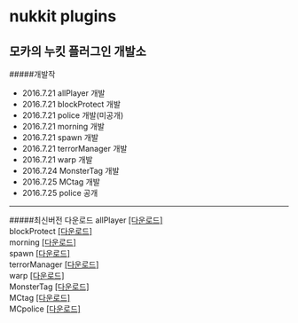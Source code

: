 nukkit plugins
===============
모카의 누킷 플러그인 개발소
---------------
#####개발작
+ 2016.7.21 allPlayer 개발
+ 2016.7.21 blockProtect 개발
+ 2016.7.21 police 개발(미공개)
+ 2016.7.21 morning 개발
+ 2016.7.21 spawn 개발
+ 2016.7.21 terrorManager 개발
+ 2016.7.21 warp 개발
+ 2016.7.24 MonsterTag 개발
+ 2016.7.25 MCtag 개발
+ 2016.7.25 police 공개

---------------
#####최신버전 다운로드
allPlayer [[다운로드]](https://github.com/moca127/nukkit_plugins/raw/master/MCallPlayer/SNAPSHOT/MCallPlayer-1.0-SNAPSHOT.jar)<br>
blockProtect [[다운로드]](https://github.com/moca127/nukkit_plugins/raw/master/MCblockProtect/SNAPSHOT/MCblockProtect-1.0-SNAPSHOT.jar)<br>
morning [[다운로드]](https://github.com/moca127/nukkit_plugins/raw/master/MCmorning/SNAPSHOT/MCmorning-1.0-SNAPSHOT.jar)<br>
spawn [[다운로드]](https://github.com/moca127/nukkit_plugins/raw/master/MCspawn/SNAPSHOT/MCspawn-1.0-SNAPSHOT.jar)<br>
terrorManager [[다운로드]](https://github.com/moca127/nukkit_plugins/raw/master/MCterrorManager/SNAPSHOT/MCterrorManager-1.0-SNAPSHOT.jar)<br>
warp [[다운로드]](https://github.com/moca127/nukkit_plugins/raw/master/MCwarp/release/MCwarp-1.0-release.jar)<br>
MonsterTag [[다운로드]](https://github.com/moca127/nukkit_plugins/raw/master/MonsterTag/SNAPSHOT/MonsterTag-1.0-SNAPSHOT.jar)<br>
MCtag [[다운로드]](https://github.com/moca127/nukkit_plugins/raw/master/MCtag/SNAPSHOT/MCtag-1.0-SNAPSHOT.jar)<br>
MCpolice [[다운로드]](https://github.com/moca127/nukkit_plugins/raw/master/MCpolice/SNAPSHOT/MCpolice-1.0-SNAPSHOT.jar)<br>

